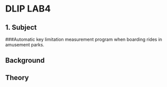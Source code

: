 # DLIP LAB4

## 1. Subject
###Automatic key limitation measurement program when boarding rides in amusement parks.

## Background

## Theory
